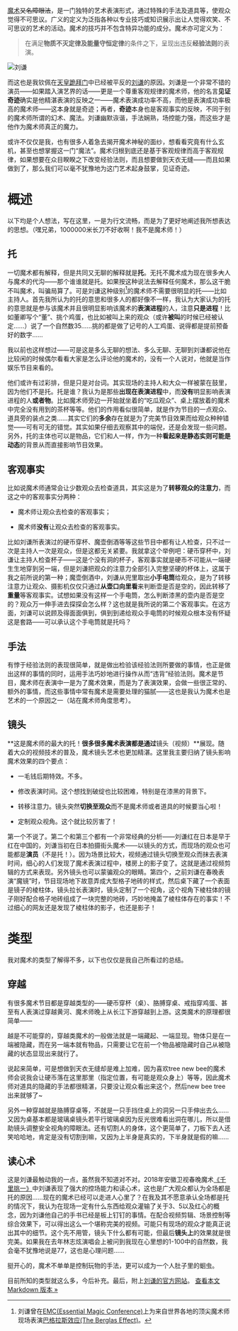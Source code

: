 [魔术](https://zh.wikipedia.org/wiki/%E9%AD%94%E8%A1%93)~~又名障眼法~~，是一门独特的艺术表演形式，通过特殊的手法及道具等，使观众觉得不可思议。广义的定义为泛指各种以专业技巧或知识展示出让人觉得欢笑、不可思议的艺术的活动。魔术的技巧并不包含特异功能的成分。魔术亦可定义为：

> 在满足**物质不灭定律及能量守恒定律**的条件之下，呈现出违反**经验法则**的表演。

![刘谦](http://www.lu-chen.com/pic/banner/b1_20110715145712.jpg)

而这也是我钦佩在[天皇跪拜门](https://baike.baidu.com/item/%E5%88%98%E8%B0%A6%E8%B7%AA%E6%8B%9C%E9%97%A8/19308275?fromtitle=%E5%88%98%E8%B0%A6%E8%B7%AA%E6%8B%9C%E6%97%A5%E6%9C%AC%E5%A4%A9%E7%9A%87%E4%BA%8B%E4%BB%B6&fromid=7635403)中已经被平反的[刘谦](https://zh.wikipedia.org/wiki/%E5%8A%89%E8%AC%99_(%E9%AD%94%E8%A1%93%E5%B8%AB))的原因。刘谦是一个非常不错的演员——如果踏入演艺界的话——更是一个尊重客观规律的魔术师，他的名言**见证奇迹**确实是他精湛表演的反映之一——魔术表演成功率不高，而他是表演成功率极高的魔术师——这本身就是奇迹；再者，**奇迹**本身也是客观事实的反映，不同于别的魔术师所谓的幻术、魔法。刘谦幽默诙谐，手法娴熟，场控能力强，而这些才是他作为魔术师真正的魔力。

或许不仅仅是我，也有很多人着急去揭开魔术神秘的面纱，想看看究竟有什么玄机，甚至也想掌握这一门“魔法”。魔术归根到底还是基于客观规律而高于客观规律，如果想要在众目睽睽之下改变经验法则，而且想要做到天衣无缝——而且如果做到了，那么我们可以毫不犹豫地为这门艺术起身鼓掌，见证奇迹。
<!--more-->

# 概述

  以下均是个人想法，写在这里，一是为行文流畅，而是为了更好地阐述我所想表达的思想。（嘿兄弟，1000000米长刀不好收啊！我不是魔术师！）

## 托

  一切魔术都有解释，但是共同又无聊的解释就是**托**。无托不魔术成为现在很多~~大~~人与魔术的代沟——那个谁谁就是托。如果按这种说法去解释任何魔术，那么这干脆不叫魔术，叫骗局算了。可是刘谦这种级别[^n]的魔术师不需要很明显的托——比如主持人。首先我所认为的托的意思和很多人的都好像不一样，我认为大家认为的托的意思就是参与该魔术并且很明显影响该魔术的**表演进程**的人，注意**只是进程**！比如董卿写个“董”、挑个鸡蛋，也比如被叫上来的观众（或许**被叫**的时候已经被认定……）说了一个自然数35……挑的都是做了记号的人工鸡蛋、说得都是提前预备好的数字……
  
[^n]: 刘谦曾在[EMC(Essential Magic Conference)](http://essentialmagicconference.com/)上为来自世界各地的顶尖魔术师现场表演[巴格拉斯效应(The Berglas Effect)](https://www.bilibili.com/video/av114308?from=search&seid=14976995045990659769)。

  我以前也这样想过——可是这是多么无聊的想法、多么无聊、无聊到刘谦都说他在比较闲的时候偶尔看看大家是怎么评论他的魔术的，没有一个人说对，他就是当作娱乐节目来看的。

  他们或许有过彩排，但是只是对台词。其实现场的主持人和大众一样被蒙在鼓里，因为他们不是托。托是谁？我认为是那些**出现在表演进程**中，而**没有**明显影响表演进程的人**或者物**。比如魔术师旁边一开始就坐着的“吃瓜观众”、桌上摆放着的魔术中完全没有用到的茶杯等等。他们的作用看似很简单，就是作为节目的一点观众、道具旁的装点之类……其实它们的**多余**存在就是为了完美节目效果而给观众种种错觉——可有可无的错觉。其实如果仔细去观察其中的端倪，还是会发现一些问题。另外，托的主体也可以是物品，它们和人一样，作为一种**看起来是静态实则可能是动态**的背景从而直接影响节目效果。

## 客观事实

  比如说魔术师通常会让少数观众去检查道具，其实这是为了**转移观众的注意力**，而这之中的客观事实分两种：
  
  * 魔术师让观众去检查的客观事实；
  
  * 魔术师**没有**让观众去检查的客观事实。
  
  比如刘谦所表演过的硬币穿杯、魔壶倒酒等等这些节目中都有让人检查，只不过一次是主持人一次是观众，但是这都无关紧要。我就拿这个举例吧：硬币穿杯中，刘谦让主持人检查杯子——这是个没有洞的杯子，客观事实就是硬币不可能从一端硬生生地穿到另一端，但是刘谦把观众的注意力全部引入完整坚硬的杯体上，这属于我之前所说的第一种；魔壶倒酒中，刘谦从兜里取出**小手电筒**给观众，是为了转移注意力让观众、摄影机仅仅只通过**从壶口向里看**来判断壶是否是空的，因此转移了**重量**等客观事实。试想如果没有这样一个手电筒，怎么判断漆黑的壶内是否是空的？观众万一伸手进去探探会怎么样？这也就是我所说的第二个客观事实。在这方面，刘谦可以说顾及得面面俱到，俱到到递给观众手电筒的时候观众根本没有怀疑这是套路——可以承认这个手电筒就是托吗？
  
## 手法

  有悖于经验法则的表现很简单，就是做出检验该经验法则所要做的事情，也正是做出这样的事情的同时，运用手法巧妙地进行操作从而“违背”经验法则。魔术是节目，魔术师在表演中一是为了魔术效果，而是为了表演效果，会做一些很正常的、额外的事情，而这些事情中常有魔术是需要处理的猫腻——这也是我认为魔术也是艺术的一个原因之一（站在魔术师角度思考）。

## 镜头

  **这是魔术师的最大的托！**很多很多魔术表演都是通过**镜头（视频）**展现。随着大众的视频技术的普及，魔术镜头艺术也更加精湛。这里我主要归纳了镜头影响魔术效果的四个要点：
  
  * 一毛钱后期特效。不多。
  
  * 修改表演时间。这个想找到破绽也比较困难，特别是在漆黑的背景下。
  
  * 转移注意力。镜头突然**切换至观众**而不是魔术师或者道具的时候要当心啦！
  
  * 定制观众视角。这个就比较厉害了！
  
  第一个不说了。第二个和第三个都有一个非常经典的分析——刘谦红在日本是早于红在中国的，刘谦当初在日本拍摄街头魔术——以镜头的方式，而现场的观众也可能都是**演员**（不是托！）。因为场景比较大，视频通过镜头切换至观众而抹去表演时间，细心的人们发现了魔术表演过程中，楼房上的影子变了。这就是通过视频剪辑的方式来表现。另外镜头也可以蒙骗观众的眼睛。第四个，之前刘谦在春晚表演“魔镜”时，节目现场地下故意弄成大型格子地砖的样式，然后桌下藏了一个表面是镜子的棱柱体，镜头拉长表演时，镜头定制了一个视角，这个视角下棱柱体的镜子刚好配合格子地砖组成了一块完整的地砖，巧妙地掩盖了棱柱体存在的事实！不过细心的网友还是发现了棱柱体的影子，也还是影子！

# 类型

  我对魔术的类型了解得不多，以下也仅仅是我自己所看过的总结。

## 穿越

  有很多魔术节目都是穿越类型的——硬币穿杯（桌）、胳膊穿桌、戒指穿鸡蛋、甚至有人表演过穿越黄河、魔术师晚上从长江下游穿越到上游。这类魔术的原理都很简单——
  
  越是不可能穿的，穿越类魔术的一般做法就是一端藏起、一端显现。物体只是在一端被隐藏，而在另一端本就有物品，只需要让它在前一个物品被隐藏时自己从被隐藏的状态显现出来就行了。
  
  说起来简单，可是想做到天衣无缝却是难上加难，因为喜欢tree new bee的魔术师会说我会让硬币落在这里那里（指定位置，有可能是观众身上）等等，因此魔术师对道具的隐藏的手法都很精湛，只要没让观众看出来这个，然后new bee tree出来就够了~
  
  另外一种穿越就是胳膊穿桌等，不就是一只手挡住桌上的洞另一只手伸出去么……又因为桌基本都是玻璃桌镜头若平行玻璃桌因为反光很难看出洞在哪儿，所以是借助镜头调整安全视角的障眼法。还有切割人的身体，这个更简单了，刀板下去人还笑哈哈地，肯定是没有切割到嘛，又因为上半身是真实的，下半身就是假的嘛……
  
## 读心术

  这是刘谦最触动我的一点，虽然我不知道对不对。2018年安徽卫视春晚魔术[《千里挑一》](https://www.bilibili.com/video/av19586388?from=search&seid=13044258379130486937)中刘谦表现了强大的控场能力和读心术，这也是广大观众都认为全场都是托的原因……现在的魔术已经可以走进人心里了？在我及其不愿意承认全场都是托的情况下，我认为在现场一定有什么东西给观众灌输了关于3、5以及红心的概念，因为刘谦他自己的手书已经是板上钉钉的事情。在配合视频剪辑、场景控制等综合效果下，可以得出这么一个堪称完美的视频。可能只有现场的观众才能真正说出其中的细节。这个先不用管，镜头下什么都有可能，但最后**镜头上**的效果就是很完美。如果我在去年林志炫演唱会上被问到我现在心里想的1-100中的自然数，我会毫不犹豫地说是77，这也是心理问题……
  
  挺开心的，魔术不单单是控制玩物的手法，更可以成为一个人肚子里的蛔虫。
  
  目前所知的类型就这么多，今后补充。最后，附上[刘谦的官方网站](http://www.lu-chen.com/)。
<a href="https://hoas.xyz/post/magician/index.md">查看本文 Markdown 版本 »</a>
